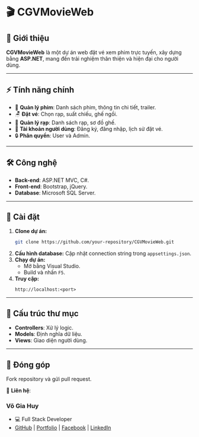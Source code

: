 
# 🎬 CGVMovieWeb  

## 🌟 Giới thiệu  
**CGVMovieWeb** là một dự án web đặt vé xem phim trực tuyến, xây dựng bằng **ASP.NET**, mang đến trải nghiệm thân thiện và hiện đại cho người dùng.  

---

## ⚡ Tính năng chính  
- 🎥 **Quản lý phim**: Danh sách phim, thông tin chi tiết, trailer.  
- 🪑 **Đặt vé**: Chọn rạp, suất chiếu, ghế ngồi.  
- 🏢 **Quản lý rạp**: Danh sách rạp, sơ đồ ghế.  
- 👤 **Tài khoản người dùng**: Đăng ký, đăng nhập, lịch sử đặt vé.  
- 🔒 **Phân quyền**: User và Admin.  

---

## 🛠️ Công nghệ  
- **Back-end**: ASP.NET MVC, C#.  
- **Front-end**: Bootstrap, jQuery.  
- **Database**: Microsoft SQL Server.  

---

## 🚀 Cài đặt  
1. **Clone dự án:**  
   ```bash
   git clone https://github.com/your-repository/CGVMovieWeb.git
   ```  
2. **Cấu hình database:** Cập nhật connection string trong `appsettings.json`.  
3. **Chạy dự án:**  
   - Mở bằng Visual Studio.  
   - Build và nhấn `F5`.  
4. **Truy cập:**  
   ```
   http://localhost:<port>
   ```

---

## 📂 Cấu trúc thư mục  
- **Controllers**: Xử lý logic.  
- **Models**: Định nghĩa dữ liệu.  
- **Views**: Giao diện người dùng.  

---

## 🤝 Đóng góp  
Fork repository và gửi pull request.  

📧 **Liên hệ**: 
### Võ Gia Huy
- 💻 Full Stack Developer
- [GitHub](https://github.com/vogiahuy257) | [Portfolio](https://vogiahuy257.github.io/VoGiaHuyProfolioReactjs/) | [Facebook](https://www.facebook.com/profile.php?id=100023020324055) | [LinkedIn](https://www.linkedin.com/in/v%C3%B5-gia-huy-2045352bb/)
